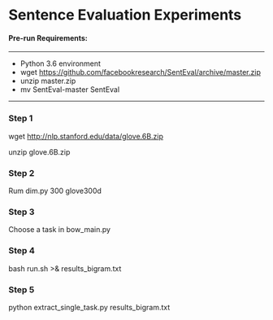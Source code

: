 # Sentence Evaluation Experiments

#### Pre-run Requirements:
-------------------------------
* Python 3.6 environment
* wget https://github.com/facebookresearch/SentEval/archive/master.zip
* unzip master.zip
* mv SentEval-master SentEval
-------------------------------

### Step 1

wget http://nlp.stanford.edu/data/glove.6B.zip

unzip glove.6B.zip

### Step 2

Rum dim.py 300 glove300d

### Step 3

Choose a task in bow_main.py

### Step 4

bash run.sh >& results_bigram.txt

### Step 5

python extract_single_task.py results_bigram.txt


